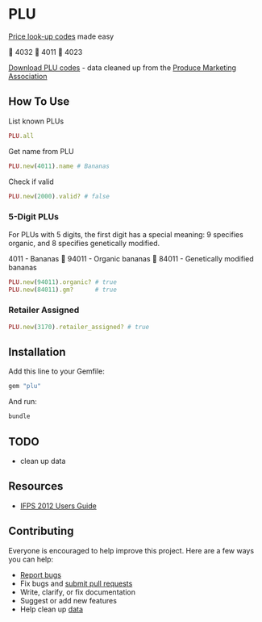 # PLU

[Price look-up codes](http://en.wikipedia.org/wiki/Price_look-up_code) made easy

:watermelon: 4032
:banana: 4011
:grapes: 4023

[Download PLU codes](https://raw.github.com/ankane/plu/master/plu_codes.csv) - data cleaned up from the [Produce Marketing Association](http://www.plucodes.com)

## How To Use

List known PLUs

```ruby
PLU.all
```

Get name from PLU

```ruby
PLU.new(4011).name # Bananas
```

Check if valid

```ruby
PLU.new(2000).valid? # false
```

### 5-Digit PLUs

For PLUs with 5 digits, the first digit has a special meaning: 9 specifies organic, and 8 specifies genetically modified.

4011 - Bananas :banana:
94011 - Organic bananas :banana:
84011 - Genetically modified bananas

```ruby
PLU.new(94011).organic? # true
PLU.new(84011).gm?      # true
```

### Retailer Assigned

```ruby
PLU.new(3170).retailer_assigned? # true
```

## Installation

Add this line to your Gemfile:

```ruby
gem "plu"
```

And run:

```sh
bundle
```

## TODO

- clean up data

## Resources

- [IFPS 2012 Users Guide](http://www.plucodes.com/docs/Users_Guide_July_2012_FINAL.pdf)

## Contributing

Everyone is encouraged to help improve this project. Here are a few ways you can help:

- [Report bugs](https://github.com/ankane/plu/issues)
- Fix bugs and [submit pull requests](https://github.com/ankane/plu/pulls)
- Write, clarify, or fix documentation
- Suggest or add new features
- Help clean up [data](https://github.com/ankane/plu/blob/master/plu_codes.csv)
